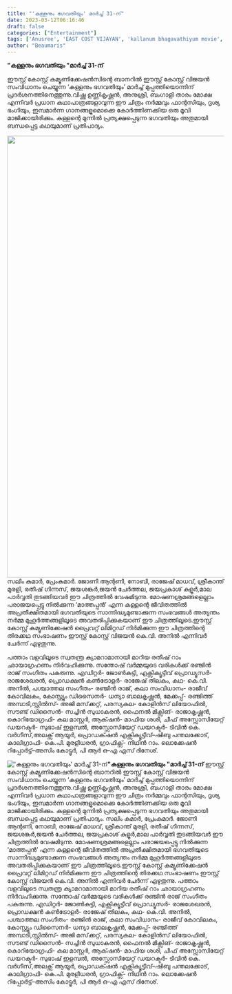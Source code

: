 ```yaml
---
title: "'കള്ളനും ഭഗവതിയും' മാർച്ച് 31-ന്"
date: 2023-03-12T06:16:46
draft: false
categories: ["Entertainment"]
tags: ['Anusree', 'EAST COST VIJAYAN', 'kallanum bhagavathiyum movie', 'Vishnu Unnikrishnan']
author: "Beaumaris"
---
```


<strong>"കള്ളനും ഭഗവതിയും "മാർച്ച് 31-ന്</strong>

ഈസ്റ്റ് കോസ്റ്റ് കമ്യൂണിക്കേഷന്‍സിന്റെ ബാനറില്‍ ഈസ്റ്റ് കോസ്റ്റ് വിജയൻ സംവിധാനം ചെയ്യുന്ന ‘കള്ളനും ഭഗവതിയും’ മാർച്ച് മുപ്പത്തിയൊന്നിന് പ്രദർശനത്തിനെത്തുന്നു.വിഷ്ണു ഉണ്ണികൃഷ്ണൻ, അനുശ്രീ, ബംഗാളി താരം മോക്ഷ എന്നിവർ പ്രധാന കഥാപാത്രങ്ങളാവുന്ന ഈ ചിത്രം നര്‍മ്മവും ഫാന്റസിയും, ദൃശ്യ ഭംഗിയും, ഇമ്പമാര്‍ന്ന ഗാനങ്ങളുമൊക്കെ കോര്‍ത്തിണക്കിയ ഒരു മൂവി മാജിക്കായിരിക്കും. കള്ളന്റെ മുന്നിൽ പ്രത്യക്ഷപ്പെടുന്ന ഭഗവതിയും അതുമായി ബന്ധപ്പെട്ട കഥയുമാണ് പ്രതിപാദ്യം.

<img class="size-large wp-image-387205 aligncenter" src="https://cdn.boolokam.com/articles/2023/03/r22rr-698x1024.jpg" alt="" width="698" height="1024" />സലിം കുമാര്‍, പ്രേംകുമാര്‍. ജോണി ആന്റണി, നോബി, രാജേഷ് മാധവ്, ശ്രീകാന്ത് മുരളി, രതീഷ് ഗിന്നസ്, ജയശങ്കർ,ജയൻ ചേർത്തല, ജയപ്രകാശ് കുളൂർ,മാല പാർവ്വതി തുടങ്ങിയവര്‍ ഈ ചിത്രത്തില്‍ വേഷമിടുന്നു. മോഷണശ്രമങ്ങളെല്ലാം പരാജയപ്പെട്ടു നില്‍ക്കുന്ന ‘മാത്തപ്പന്‍’ എന്ന കള്ളന്റെ ജീവിതത്തില്‍ അപ്രതീക്ഷിതമായി ഭഗവതിയുടെ സാന്നിദ്ധ്യമുണ്ടാക്കുന്ന സംഭവങ്ങള്‍ അത്യന്തം നര്‍മ്മ മുഹൂര്‍ത്തങ്ങളിലൂടെ അവതരിപ്പിക്കുകയാണ് ഈ ചിത്രത്തിലൂടെ.ഈസ്റ്റ് കോസ്റ്റ് കമ്യൂണിക്കേഷൻ പ്രൈവറ്റ് ലിമിറ്റഡ് നിർമിക്കുന്ന ഈ ചിത്രത്തിന്റെ തിരക്കഥ സംഭാഷണം ഈസ്റ്റ് കോസ്റ്റ് വിജയൻ കെ.വി. അനിൽ എന്നിവർ ചേർന്ന് എഴുതുന്നു.

പത്താം വളവിലൂടെ സ്വതന്ത്ര ക്യാമറാമാനായി മാറിയ രതീഷ് റാം ഛായാഗ്രഹണം നിർവഹിക്കുന്നു. സന്തോഷ് വർമ്മയുടെ വരികൾക്ക് രഞ്ജിൻ രാജ് സംഗീതം പകരുന്നു. എഡിറ്റർ- ജോൺകുട്ടി, എക്സിക്യൂട്ടീവ് പ്രൊഡ്യൂസർ- രാജശേഖരൻ, പ്രൊഡക്ഷൻ കൺട്രോളർ- രാജേഷ് തിലകം, കഥ- കെ.വി. അനിൽ, പശ്ചാത്തല സംഗീതം- രഞ്ജിൻ രാജ്, കലാ സംവിധാനം- രാജീവ് കോവിലകം, കോസ്റ്റ്യൂം ഡിസൈനർ- ധന്യാ ബാലകൃഷ്ണൻ, മേക്കപ്പ്- രഞ്ജിത്ത് അമ്പാടി,സ്റ്റിൽസ്- അജി മസ്‌ക്കറ്റ്, പരസ്യകല- കോളിൻസ് ലിയോഫിൽ, സൗണ്ട് ഡിസൈൻ- സച്ചിൻ സുധാകരൻ, ഫൈനൽ മിക്സിങ്- രാജാകൃഷ്ണൻ, കൊറിയോഗ്രഫി- കല മാസ്റ്റർ, ആക്‌ഷൻ- മാഫിയ ശശി, ചീഫ് അസ്സോസിയേറ്റ് ഡയറക്ടർ- സുഭാഷ് ഇളമ്പൽ, അസ്സോസിയേറ്റ് ഡയറക്ടർ- ടിവിൻ കെ. വർഗീസ്,അലക്സ് ആയൂർ, പ്രൊഡക്‌ഷൻ എക്സിക്യൂട്ടീവ്–ഷിബു പന്തലക്കോട്, കാലിഗ്രാഫി- കെ.പി. മുരളീധരൻ, ഗ്രാഫിക്സ്- നിഥിൻ റാം. ലൊക്കേഷൻ റിപ്പോർട്ട്–അസിം കോട്ടൂർ, പി ആർ ഒ–എ എസ് ദിനേശ്.


!['കള്ളനും ഭഗവതിയും' മാർച്ച് 31-ന്](https://cdn.boolokam.com/articles/2023/03/r22rr-698x1024.jpg)**"കള്ളനും ഭഗവതിയും "മാർച്ച് 31-ന്** ഈസ്റ്റ് കോസ്റ്റ് കമ്യൂണിക്കേഷന്‍സിന്റെ ബാനറില്‍ ഈസ്റ്റ് കോസ്റ്റ് വിജയൻ സംവിധാനം ചെയ്യുന്ന ‘കള്ളനും ഭഗവതിയും’ മാർച്ച് മുപ്പത്തിയൊന്നിന് പ്രദർശനത്തിനെത്തുന്നു.വിഷ്ണു ഉണ്ണികൃഷ്ണൻ, അനുശ്രീ, ബംഗാളി താരം മോക്ഷ എന്നിവർ പ്രധാന കഥാപാത്രങ്ങളാവുന്ന ഈ ചിത്രം നര്‍മ്മവും ഫാന്റസിയും, ദൃശ്യ ഭംഗിയും, ഇമ്പമാര്‍ന്ന ഗാനങ്ങളുമൊക്കെ കോര്‍ത്തിണക്കിയ ഒരു മൂവി മാജിക്കായിരിക്കും. കള്ളന്റെ മുന്നിൽ പ്രത്യക്ഷപ്പെടുന്ന ഭഗവതിയും അതുമായി ബന്ധപ്പെട്ട കഥയുമാണ് പ്രതിപാദ്യം. സലിം കുമാര്‍, പ്രേംകുമാര്‍. ജോണി ആന്റണി, നോബി, രാജേഷ് മാധവ്, ശ്രീകാന്ത് മുരളി, രതീഷ് ഗിന്നസ്, ജയശങ്കർ,ജയൻ ചേർത്തല, ജയപ്രകാശ് കുളൂർ,മാല പാർവ്വതി തുടങ്ങിയവര്‍ ഈ ചിത്രത്തില്‍ വേഷമിടുന്നു. മോഷണശ്രമങ്ങളെല്ലാം പരാജയപ്പെട്ടു നില്‍ക്കുന്ന ‘മാത്തപ്പന്‍’ എന്ന കള്ളന്റെ ജീവിതത്തില്‍ അപ്രതീക്ഷിതമായി ഭഗവതിയുടെ സാന്നിദ്ധ്യമുണ്ടാക്കുന്ന സംഭവങ്ങള്‍ അത്യന്തം നര്‍മ്മ മുഹൂര്‍ത്തങ്ങളിലൂടെ അവതരിപ്പിക്കുകയാണ് ഈ ചിത്രത്തിലൂടെ.ഈസ്റ്റ് കോസ്റ്റ് കമ്യൂണിക്കേഷൻ പ്രൈവറ്റ് ലിമിറ്റഡ് നിർമിക്കുന്ന ഈ ചിത്രത്തിന്റെ തിരക്കഥ സംഭാഷണം ഈസ്റ്റ് കോസ്റ്റ് വിജയൻ കെ.വി. അനിൽ എന്നിവർ ചേർന്ന് എഴുതുന്നു. പത്താം വളവിലൂടെ സ്വതന്ത്ര ക്യാമറാമാനായി മാറിയ രതീഷ് റാം ഛായാഗ്രഹണം നിർവഹിക്കുന്നു. സന്തോഷ് വർമ്മയുടെ വരികൾക്ക് രഞ്ജിൻ രാജ് സംഗീതം പകരുന്നു. എഡിറ്റർ- ജോൺകുട്ടി, എക്സിക്യൂട്ടീവ് പ്രൊഡ്യൂസർ- രാജശേഖരൻ, പ്രൊഡക്ഷൻ കൺട്രോളർ- രാജേഷ് തിലകം, കഥ- കെ.വി. അനിൽ, പശ്ചാത്തല സംഗീതം- രഞ്ജിൻ രാജ്, കലാ സംവിധാനം- രാജീവ് കോവിലകം, കോസ്റ്റ്യൂം ഡിസൈനർ- ധന്യാ ബാലകൃഷ്ണൻ, മേക്കപ്പ്- രഞ്ജിത്ത് അമ്പാടി,സ്റ്റിൽസ്- അജി മസ്‌ക്കറ്റ്, പരസ്യകല- കോളിൻസ് ലിയോഫിൽ, സൗണ്ട് ഡിസൈൻ- സച്ചിൻ സുധാകരൻ, ഫൈനൽ മിക്സിങ്- രാജാകൃഷ്ണൻ, കൊറിയോഗ്രഫി- കല മാസ്റ്റർ, ആക്‌ഷൻ- മാഫിയ ശശി, ചീഫ് അസ്സോസിയേറ്റ് ഡയറക്ടർ- സുഭാഷ് ഇളമ്പൽ, അസ്സോസിയേറ്റ് ഡയറക്ടർ- ടിവിൻ കെ. വർഗീസ്,അലക്സ് ആയൂർ, പ്രൊഡക്‌ഷൻ എക്സിക്യൂട്ടീവ്–ഷിബു പന്തലക്കോട്, കാലിഗ്രാഫി- കെ.പി. മുരളീധരൻ, ഗ്രാഫിക്സ്- നിഥിൻ റാം. ലൊക്കേഷൻ റിപ്പോർട്ട്–അസിം കോട്ടൂർ, പി ആർ ഒ–എ എസ് ദിനേശ്.
